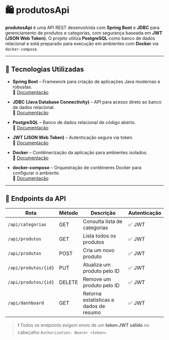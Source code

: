 
# 🛍️ produtosApi

**produtosApi** é uma API REST desenvolvida com **Spring Boot** e **JDBC** para gerenciamento de produtos e categorias, com segurança baseada em **JWT (JSON Web Token)**. O projeto utiliza **PostgreSQL** como banco de dados relacional e está preparado para execução em ambientes com **Docker** via `docker-compose`.

---

## 🚀 Tecnologias Utilizadas

- **Spring Boot** – Framework para criação de aplicações Java modernas e robustas.  
  🔗 [Documentação](https://docs.spring.io/spring-boot/docs/current/reference/htmlsingle/)

- **JDBC (Java Database Connectivity)** – API para acesso direto ao banco de dados relacional.  
  🔗 [Documentação](https://docs.oracle.com/javase/8/docs/technotes/guides/jdbc/)

- **PostgreSQL** – Banco de dados relacional de código aberto.  
  🔗 [Documentação](https://www.postgresql.org/docs/)

- **JWT (JSON Web Token)** – Autenticação segura via token.  
  🔗 [Documentação](https://jwt.io/introduction)

- **Docker** – Contêinerização da aplicação para ambientes isolados.  
  🔗 [Documentação](https://docs.docker.com/)

- **docker-compose** – Orquestração de contêineres Docker para configurar o ambiente.  
  🔗 [Documentação](https://docs.docker.com/compose/)

---

## 📑 Endpoints da API

| Rota             | Método | Descrição                                | Autenticação |
|------------------|--------|-------------------------------------------|--------------|
| `/api/categorias`| GET    | Consulta lista de categorias              | ✅ JWT       |
| `/api/produtos`  | GET    | Lista todos os produtos                   | ✅ JWT       |
| `/api/produtos`  | POST   | Cria um novo produto                      | ✅ JWT       |
| `/api/produtos/{id}`| PUT | Atualiza um produto pelo ID               | ✅ JWT       |
| `/api/produtos/{id}`| DELETE | Remove um produto pelo ID              | ✅ JWT       |
| `/api/dashboard` | GET    | Retorna estatísticas e dados de resumo    | ✅ JWT       |

> ❗ Todos os endpoints exigem envio de um **token JWT válido** no cabeçalho `Authorization: Bearer <token>`.

